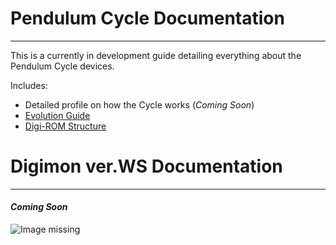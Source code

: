 # Pendulum Cycle Documentation
-----

This is a currently in development guide detailing everything about the Pendulum Cycle devices.

Includes:
- Detailed profile on how the Cycle works (_Coming Soon_)<!--[Detailed profile on how the Cycle works](resources/cycle/index)-->
- [Evolution Guide](resources/cycle/evolution)<!--(https://docs.google.com/spreadsheets/d/1_29MaSDrVyq3mdV_eAEQcQYbdcmmB5U-17CdGEzVYmE/edit?usp=sharing)-->
- [Digi-ROM Structure](resources/cycle/digi-rom-structure)
<!-- [Is the Cycle Good or Bad?]({{site.baseurl}}/resources/cycle/verdict)
- [Myths, Rumors, and Bad Ideas]({{site.baseurl}}/resources/cycle/struggle)-->

<!--# Digimon Pendulum Documentation
-----
- [Evolution Guide]({{site.baseurl}}/resources/pendulum/evolution) _WIP_-->

# Digimon ver.WS Documentation
-----

#### _Coming Soon_

![Image missing]({{site.baseurl}}/hosting/digimon-lcd-colored/tama4.png)
